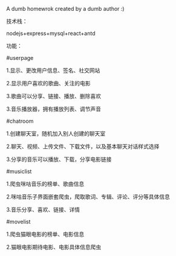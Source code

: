 A dumb homewrok created by a dumb author :)  


技术栈：  

nodejs+express+mysql+react+antd
  
  
功能：  

#userpage  

1.显示、更改用户信息、签名、社交网站  

2.显示用户喜欢的歌曲、关注的电影  

3.歌曲可以分享、链接、播放、删除喜欢  

3.音乐播放器，拥有播放列表、调节声音  

  
  
#chatroom  

1.创建聊天室，随机加入别人创建的聊天室  

2.聊天、视频、上传文件、下载文件，以及基本聊天对话样式选择  

3.分享的音乐可以播放、下载，分享电影链接  

  
  
#musiclist  

1.爬虫咪咕音乐的榜单、歌曲信息  

2.咪咕音乐子界面嵌套爬虫，爬取歌词、专辑、评论、评分等具体信息  

3.音乐分享、喜欢、链接、详情  

  
  
#movelist  

1.爬虫猫眼电影的榜单、电影信息  

2.猫眼电影期待电影、电影具体信息爬虫  

